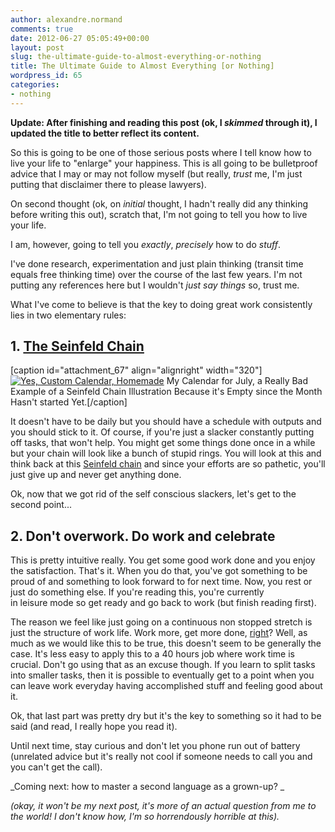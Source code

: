 ```yaml
---
author: alexandre.normand
comments: true
date: 2012-06-27 05:05:49+00:00
layout: post
slug: the-ultimate-guide-to-almost-everything-or-nothing
title: The Ultimate Guide to Almost Everything [or Nothing]
wordpress_id: 65
categories:
- nothing
---
```


**Update: After finishing and reading this post (ok, I _skimmed_ through it), I updated the title to better reflect its content.**

So this is going to be one of those serious posts where I tell know how to live your life to "enlarge" your happiness. This is all going to be bulletproof advice that I may or may not follow myself (but really, _trust_ me, I'm just putting that disclaimer there to please lawyers).

On second thought (ok, on _initial_ thought, I hadn't really did any thinking before writing this out), scratch that, I'm not going to tell you how to live your life.

I am, however, going to tell you _exactly_, _precisely_ how to do _stuff_.

I've done research, experimentation and just plain thinking (transit time equals free thinking time) over the course of the last few years. I'm not putting any references here but I wouldn't _just say things_ so, trust me.

What I've come to believe is that the key to doing great work consistently lies in two elementary rules:


## 1. [The Seinfeld Chain](http://lifehacker.com/281626/jerry-seinfelds-productivity-secret)


[caption id="attachment_67" align="alignright" width="320"][![Yes, Custom Calendar, Homemade](http://heyitsalex.net/wp-content/uploads/2012/06/calendar167d36622f4559b122840489a4b456b59efb1581.jpg)](http://heyitsalex.net/wp-content/uploads/2012/06/calendar167d36622f4559b122840489a4b456b59efb1581.jpg) My Calendar for July, a Really Bad Example of a Seinfeld Chain Illustration Because it's Empty since the Month Hasn't started Yet.[/caption]

It doesn't have to be daily but you should have a schedule with outputs and you should stick to it. Of course, if you're just a slacker constantly putting off tasks, that won't help. You might get some things done once in a while but your chain will look like a bunch of stupid rings. You will look at this and think back at this [Seinfeld chain](http://lifehacker.com/281626/jerry-seinfelds-productivity-secret) and since your efforts are so pathetic, you'll just give up and never get anything done.

Ok, now that we got rid of the self conscious slackers, let's get to the second point...


## 2. Don't overwork. Do work and celebrate


This is pretty intuitive really. You get some good work done and you enjoy the satisfaction. That's it. When you do that, you've got something to be proud of and something to look forward to for next time. Now, you rest or just do something else. If you're reading this, you're currently in leisure mode so get ready and go back to work (but finish reading first).

The reason we feel like just going on a continuous non stopped stretch is just the structure of work life. Work more, get more done, [right](http://37signals.com/svn/posts/3180-a-good-days-work)? Well, as much as we would like this to be true, this doesn't seem to be generally the case. It's less easy to apply this to a 40 hours job where work time is crucial. Don't go using that as an excuse though. If you learn to split tasks into smaller tasks, then it is possible to eventually get to a point when you can leave work everyday having accomplished stuff and feeling good about it.

Ok, that last part was pretty dry but it's the key to something so it had to be said (and read, I really hope you read it).

Until next time, stay curious and don't let you phone run out of battery (unrelated advice but it's really not cool if someone needs to call you and you can't get the call).

_Coming next: how to master a second language as a grown-up? _

_(okay, it won't be my next post, it's more of an actual question from me to the world! I don't know how, I'm so horrendously horrible at this)._

